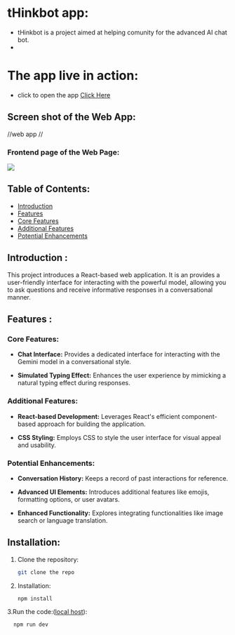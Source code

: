 # tHinkbot app:                       

  -  tHinkbot is a project aimed at helping comunity for the advanced AI chat bot.                         
  -                                       
    

#  The app live in action: 

 - click to open the app [Click Here](https://t-h-inkbot.vercel.app/)


## Screen shot of the Web App: 



//web app // 

 
###  Frontend page of the Web Page:                                    

 <img src="https://utfs.io/f/mJvRnIkXEid5MKMLkTS0NRHvAfoKQiFtc7Os63hCJ5lbISa4">
 



## Table of Contents:

   - [Introduction](#introduction)
  - [Features](#features)
  - [Core Features](#core-features)
  - [Additional Features](#additional-features)
  - [Potential Enhancements](#potential-enhancements)
    

## Introduction :            

This project introduces a React-based web application. It is an provides a user-friendly interface for interacting with the powerful model, allowing you to ask questions and receive informative responses in a conversational manner.

 ## Features :

### Core Features:

- **Chat Interface:** Provides a dedicated interface for interacting with the Gemini model in a conversational style.


  
- **Simulated Typing Effect:** Enhances the user experience by mimicking a natural typing effect during responses.                               




### Additional Features:

- **React-based Development:** Leverages React's efficient component-based approach for building the application.
  
- **CSS Styling:** Employs CSS to style the user interface for visual appeal and usability.

### Potential Enhancements: 


- **Conversation History:** Keeps a record of past interactions for reference.
  
- **Advanced UI Elements:** Introduces additional features like emojis, formatting options, or user avatars.
  
- **Enhanced Functionality:**  Explores integrating functionalities like image search or language translation.


## Installation:

1. Clone the repository:

   ```bash
   git clone the repo
   
2. Installation: 
   
   ```bash
   npm install
   
 3.Run the code:([local host](http://localhost:3000)):

   ```bash
     npm run dev 

  
